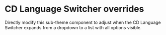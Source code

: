 # CD Language Switcher overrides

Directly modify this sub-theme component to adjust when the CD Language Switcher expands from a dropdown to a list with all options visible.

